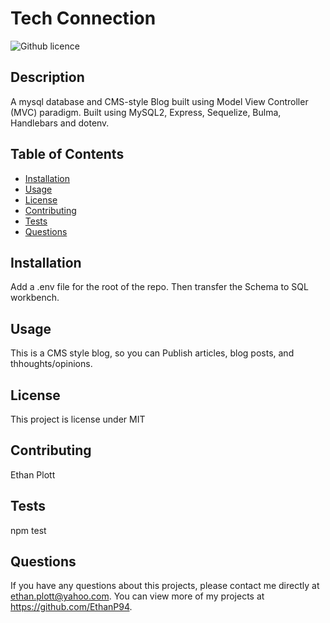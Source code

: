 # Tech Connection
  ![Github licence](http://img.shields.io/badge/license-MIT-blue.svg)
  
  ## Description 
  A mysql database and CMS-style Blog built using Model View Controller (MVC) paradigm. Built using MySQL2, Express, Sequelize, Bulma, Handlebars and dotenv.
  ## Table of Contents
  * [Installation](#installation)
  * [Usage](#usage)
  * [License](#license)
  * [Contributing](#contributing)
  * [Tests](#tests)
  * [Questions](#questions)
  
  ## Installation 
  Add a .env file for the root of the repo. Then transfer the Schema to SQL workbench.
  ## Usage 
  This is a CMS style blog, so you can Publish articles, blog posts, and thhoughts/opinions.
  ## License 
  This project is license under MIT
  ## Contributing 
  Ethan Plott
  ## Tests
  npm test
  ## Questions
  If you have any questions about this projects, please contact me directly at ethan.plott@yahoo.com. You can view more of my projects at https://github.com/EthanP94.
